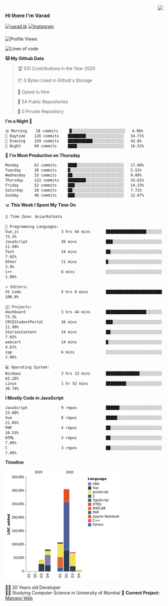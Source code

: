 <img align='right' src="https://github-readme-stats.vercel.app/api?username=varadp2000&show_icons=true">

### Hi there I'm Varad

[![varad.tk](https://img.shields.io/static/v1?label=varad.tk&message=%20&color=yellow&logo=&style=flat-square&logoColor=white)](https://varad.tk/)
[![Instagram](https://img.shields.io/static/v1?label=Instagram&message=%20&color=orange&logo=Instagram&style=flat-square&logoColor=white)](https://www.instagram.com/varad.r.p/)

###
###
###

<!--START_SECTION:waka-->
![Profile Views](http://img.shields.io/badge/Profile%20Views-57-blue)

![Lines of code](https://img.shields.io/badge/From%20Hello%20World%20I%27ve%20Written-878121%20lines%20of%20code-blue)

**🐱 My Github Data** 

> 🏆 531 Contributions in the Year 2020
 > 
> 📦 0 Bytes Used in Github's Storage 
 > 
> 💼 Opted to Hire
 > 
> 📜 54 Public Repositories
 > 
> 🔑 0 Private Repository 
 > 
**I'm a Night 🦉** 

```text
🌞 Morning    18 commits     █░░░░░░░░░░░░░░░░░░░░░░░░   4.96% 
🌆 Daytime    126 commits    ████████░░░░░░░░░░░░░░░░░   34.71% 
🌃 Evening    159 commits    ███████████░░░░░░░░░░░░░░   43.8% 
🌙 Night      60 commits     ████░░░░░░░░░░░░░░░░░░░░░   16.53%

```
📅 **I'm Most Productive on Thursday** 

```text
Monday       62 commits     ████░░░░░░░░░░░░░░░░░░░░░   17.08% 
Tuesday      20 commits     █░░░░░░░░░░░░░░░░░░░░░░░░   5.51% 
Wednesday    33 commits     ██░░░░░░░░░░░░░░░░░░░░░░░   9.09% 
Thursday     122 commits    ████████░░░░░░░░░░░░░░░░░   33.61% 
Friday       52 commits     ███░░░░░░░░░░░░░░░░░░░░░░   14.33% 
Saturday     28 commits     ██░░░░░░░░░░░░░░░░░░░░░░░   7.71% 
Sunday       46 commits     ███░░░░░░░░░░░░░░░░░░░░░░   12.67%

```


📊 **This Week I Spent My Time On** 

```text
⌚︎ Time Zone: Asia/Kolkata

💬 Programming Languages: 
Vue.js                   3 hrs 44 mins       ██████████████████░░░░░░░   73.3% 
JavaScript               36 mins             ███░░░░░░░░░░░░░░░░░░░░░░   11.99% 
Text                     24 mins             ██░░░░░░░░░░░░░░░░░░░░░░░   7.92% 
Other                    11 mins             █░░░░░░░░░░░░░░░░░░░░░░░░   3.9% 
C++                      6 mins              ░░░░░░░░░░░░░░░░░░░░░░░░░   1.96%

🔥 Editors: 
VS Code                  5 hrs 6 mins        █████████████████████████   100.0%

🐱‍💻 Projects: 
dashboard                3 hrs 44 mins       ██████████████████░░░░░░░   73.3% 
CRCEStudentPortal        36 mins             ███░░░░░░░░░░░░░░░░░░░░░░   11.99% 
StoriesContent           24 mins             ██░░░░░░░░░░░░░░░░░░░░░░░   7.92% 
webcart                  14 mins             █░░░░░░░░░░░░░░░░░░░░░░░░   4.61% 
cpp                      6 mins              ░░░░░░░░░░░░░░░░░░░░░░░░░   1.96%

💻 Operating System: 
Windows                  3 hrs 13 mins       ███████████████░░░░░░░░░░   63.26% 
Linux                    1 hr 52 mins        █████████░░░░░░░░░░░░░░░░   36.74%

```

**I Mostly Code in JavaScript** 

```text
JavaScript               9 repos             ██████░░░░░░░░░░░░░░░░░░░   23.68% 
Vue                      8 repos             █████░░░░░░░░░░░░░░░░░░░░   21.05% 
PHP                      4 repos             ██░░░░░░░░░░░░░░░░░░░░░░░   10.53% 
HTML                     3 repos             ██░░░░░░░░░░░░░░░░░░░░░░░   7.89% 
C                        3 repos             ██░░░░░░░░░░░░░░░░░░░░░░░   7.89%

```


**Timeline**

![Chart not found](https://github.com/varadp2000/varadp2000/blob/master/charts/bar_graph.png) 


<!--END_SECTION:waka-->


👨‍💻 20 Years old Developer  
👨‍🎓 Studying Computer Science in University of Mumbai
🚧 **Current Project:** [Mangoo Web](https://github.com/varadp2000/mongoo-web)
